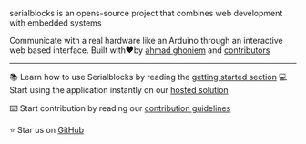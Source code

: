 serialblocks is an opens-source project that combines web development with embedded systems

Communicate with a real hardware like an Arduino through an interactive web based interface.
Built with❤︎by [ahmad ghoniem](https://twitter.com/yoshuawuyts) and [contributors](https://github.com/choojs/choo/graphs/contributors)

---

📚 Learn how to use Serialblocks by reading the [getting started section](https://www.notion.so/serialblocks-0ff987d32fb741ba901a150f5a7757e2?pvs=21)
💻 Start using the application instantly on our [hosted solution](https://serialblocks-app.vercel.app/)

⌨️ Start contribution by reading our [contribution guidelines](https://github.com/Serialblocks/.github/blob/main/profile/CONTRIBUTING.md)

⭐ Star us on [GitHub](https://github.com/Serialblocks/Serialblocks-app)
